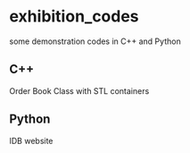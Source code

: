 # exhibition_codes
some demonstration codes in C++ and Python

## C++
Order Book Class with STL containers

## Python
IDB website 
